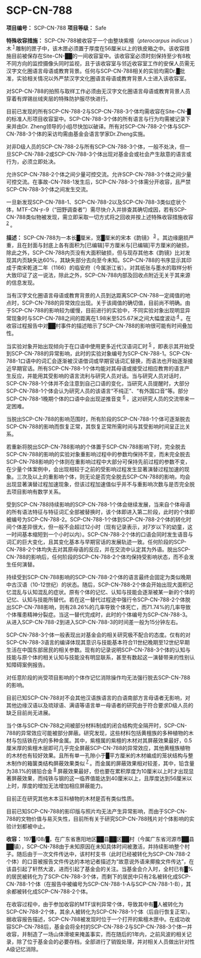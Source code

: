# SCP-CN-788


**项目编号：** SCP-CN-788
**项目等级：** Safe


**特殊收容措施：** SCP-CN-788被收容于一个由整块紫檀（*pterocarpus indicus* ）木<sup class='footnoteref'>
 <a shape='rect' class='footnoteref' id='footnoteref-1' href='javascript:;' onclick='WIKIDOT.page.utils.scrollToReference(&apos;footnote-1&apos;)'>1</a>
</sup>雕制的匣子中，该木匣必须置于厚度在56厘米以上的铁皮箱之中。该收容措施目前被保存在Site-CN-██的一间收容室中。该收容室必须时刻保持至少有8枚不同方向的监控摄像头同时监视，且于该收容室与邻近收容室工作的安保人员需无汉字文化圈语言母语或教育背景。任何与SCP-CN-788相关的实验均需Dr.█批准，实验相关情况以外严禁汉字文化圈语言母语或教育背景人士进入该收容室。

对SCP-CN-788的拍照与取样工作必须由无汉字文化圈语言母语或教育背景人员穿着有焊锡丝绒夹层的特殊防护服尽快进行。

目前已发现的所有SCP-CN-788-2与SCP-CN-788-3个体均需收容在Site-CN-█的标准人形项目收容室中。SCP-CN-788-3个体的所有语言与行为均需被记录下来并由Dr. Zheng领导的小组尽快加以破译。所有对SCP-CN-788-2个体与SCP-CN-788-3个体的采访均需由基金会语言学家Dr.Zheng实施。

对非D级人员的SCP-CN-788-2与所有SCP-CN-788-3个体，一般不处决，但一旦SCP-CN-788-2或SCP-CN-788-3个体出现对基金会或社会产生敌意的语言或行为，必须立即处决。

允许SCP-CN-788-2个体之间少量可控交流。允许SCP-CN-788-3个体之间少量可控交流。在事故-CN-788-1发生后，SCP-CN-788-3个体需分开收容，且严禁SCP-CN-788-3个体之间发生交流。

一旦新发现SCP-CN-788-1、SCP-CN-788-2以及SCP-CN-788-3类似症状个体，MTF-CN-ϝ-9（“田野调查者”）需尽快介入并排查其确切成因，若有SCP-CN-788类似物被发现，需立即采取一切方式将之回收并按上述特殊收容措施收容<sup class='footnoteref'>
 <a shape='rect' class='footnoteref' id='footnoteref-2' href='javascript:;' onclick='WIKIDOT.page.utils.scrollToReference(&apos;footnote-2&apos;)'>2</a>
</sup>。

**描述：** SCP-CN-788为一本长█厘米，宽█厘米的宋本《韵镜》<sup class='footnoteref'>
 <a shape='rect' class='footnoteref' id='footnoteref-3' href='javascript:;' onclick='WIKIDOT.page.utils.scrollToReference(&apos;footnote-3&apos;)'>3</a>
</sup>。其边缘磨损严重，且在封面与封底上各有面积为[已编辑]平方厘米与[已编辑]平方厘米的破损，除此之外，SCP-CN-788内页没有大面积破损，但与现存其他本《韵镜》比对发现其内页缺失达60%，其缺失部分去向至今未知。SCP-CN-788的书序显示其印成于南宋乾道二年（1166）的临安府（今属浙江省）。对其纸张与墨水的取样分析大致印证了这一说法，除此之外，SCP-CN-788内部及回收点附近无关于其来源的信息发现。

当有汉字文化圈语言母语或教育背景的人员到达距离SCP-CN-788一定阈值的地点时，SCP-CN-788的异常效应出现。关于该阈值的确切值，目前尚不明确。由于SCP-CN-788的影响较为缓慢，目前进行的实验中，不同实验对象出现明显异常现象时与SCP-CN-788之间的距离在1.98米至525.67米之间大幅度波动<sup class='footnoteref'>
 <a shape='rect' class='footnoteref' id='footnoteref-4' href='javascript:;' onclick='WIKIDOT.page.utils.scrollToReference(&apos;footnote-4&apos;)'>4</a>
</sup>。在收容过程报告中对██村事件的描述暗示了SCP-CN-788的影响很可能有时间叠加性。

当实验对象开始出现倾向于在口语中使用更多近代汉语词汇时<sup class='footnoteref'>
 <a shape='rect' class='footnoteref' id='footnoteref-5' href='javascript:;' onclick='WIKIDOT.page.utils.scrollToReference(&apos;footnote-5&apos;)'>5</a>
</sup>，即表示其开始受到SCP-CN-788的异常影响，此时的实验对象编号为SCP-CN-788-1。SCP-CN-788-1口语中的词汇会逐渐被汉语借词或早期官话词汇替换，而语法也开始逐渐接近早期官话。所有SCP-CN-788-1个体均能对其母语或接受过相应教育的语言产生反应，并能用其受影响的语言流利与研究人员对话。当与研究人员对话时，SCP-CN-788-1个体并不会注意到自己口语的变化，当研究人员提醒时，大部分SCP-CN-788-1个体会认为研究人员的该语言“不纯正”、“有外国口音”等。部分SCP-CN-788-1晚期个体的口语中会出现逆推音变<sup class='footnoteref'>
 <a shape='rect' class='footnoteref' id='footnoteref-6' href='javascript:;' onclick='WIKIDOT.page.utils.scrollToReference(&apos;footnote-6&apos;)'>6</a>
</sup>，这对研究人员的交流带来一定困难。

当脱出SCP-CN-788的影响范围时，所有阶段的SCP-CN-788-1个体可逐渐脱去SCP-CN-788的影响而恢复正常，其恢复正常所需时间与其受影响时间呈正比关系。

若重新将脱出SCP-CN-788影响的个体置于SCP-CN-788影响下时，完全脱去SCP-CN-788的影响的实验对象重影响过程中的参数均保持不变，而未完全脱去SCP-CN-788影响的个体则在重影响过程中大部分可保持先前过程的参数不变，在少量个体案例中，会出现相较于之前的受影响过程发生显著演替过程加速的现象。三次及以上的重影响个体，则无论是否完全脱去SCP-CN-788的影响，均会出现显著演替过程加速现象，但该过程加速值似乎并不与重影响次数与是否完全脱去项目影响有数学关系。

受到SCP-CN-788持续影响的SCP-CN-788-1个体会继续发展，当来自个体母语的所有语法特征与特征词汇全部被替换时，该个体即进入第二阶段，此时的个体即被编号为SCP-CN-788-2。SCP-CN-788-1个体到SCP-CN-788-2个体的转化时间个体差异很大，但一般不会超过12小时（现有记录表示，对7岁以下的幼童，这一时间基本缩短到一个小时以内）。SCP-CN-788-2个体的口语会同时发生语音与词汇的巨大变化，且其变化基本与早期官话的发展轨迹一致。任何阶段的SCP-CN-788-2个体均失去对其原母语的反应，并在交流中认定其为外语。脱出SCP-CN-788的影响后，任何阶段的SCP-CN-788-2个体均保持受影响状态，而不会发生任何演替。

持续受到SCP-CN-788影响的SCP-CN-788-2个体的语言最终会固定为类似晚期中古汉语（10-12世纪）的状态。随后，SCP-CN-788-2个体会开始出现大面积记忆混乱与认知混乱的症状。原有个体的记忆、认知与技能会逐渐被某一新的个体的记忆、认知与技能所替代。若在这一替代过程途中强行令SCP-CN-788-2个体脱出SCP-CN-788影响，则有28.26%的几率导致个体死亡，而71.74%的几率导致个体罹患精神分裂症。当这一替代完成时，此时的个体编号为SCP-CN-788-3。从进入SCP-CN-788-2到进入SCP-CN-788-3的时间差一般为15分钟左右。

SCP-CN-788-3个体一般表现出对基金会的相关研究极不配合的态度。仅有的对SCP-CN-788-3语言的编译体现其意识与技能基本符合11世纪晚期至12世纪早期生活在中国东部居民的相关参数。现有的记录说明SCP-CN-788-3个体的认知与技能与原个体的相关认知与技能没有明显联系，甚至有数起这一演替带来的性别认知障碍案例报告。

对任意阶段的尚受项目影响的个体作记忆消除操作均无法强行脱去SCP-CN-788的影响。

目前已知SCP-CN-788对不会其他汉语族语言的白语南部方言母语者无影响，对其他边缘汉语以及琉球语、满语等语言单一母语者的研究由于符合要求D级人员的缺乏目前尚无进展。

当个体与SCP-CN-788之间被部分材料制成的闭合结构完全隔开时，SCP-CN-788的异常效应可能被部分屏蔽。研究发现，这些材料包括黄檀族的多种植物的木材与包括铁在内的多种金属。其中，紫檀属的紫檀的木材对其屏蔽效果最好，0.5厘米厚的紫檀木层即可几乎完全屏蔽SCP-CN-788的异常效应，其他黄檀族植物的木材也有较好效果。且所有单一孔隙小于█平方厘米的木材编成的笼状结构与整木制作的箱箧类结构屏蔽效果类似<sup class='footnoteref'>
 <a shape='rect' class='footnoteref' id='footnoteref-7' href='javascript:;' onclick='WIKIDOT.page.utils.scrollToReference(&apos;footnote-7&apos;)'>7</a>
</sup>。而金属的屏蔽效果相对较差，其中，铅含量为38.1%的锡铅合金<sup class='footnoteref'>
 <a shape='rect' class='footnoteref' id='footnoteref-8' href='javascript:;' onclick='WIKIDOT.page.utils.scrollToReference(&apos;footnote-8&apos;)'>8</a>
</sup>屏蔽效果最好，但也要在累积厚度为10厘米以上时才出现显著屏蔽效果，而纯铁与钢的这一临界值能达到40厘米以上，且厚度达到56厘米以上时，厚度的增加无法增加相应屏蔽能力。

目前正在研究其他木本豆科植物的木材是否有类似性质。

目前已知SCP-CN-788的影印版与照片均无法产生异常影响，而由于SCP-CN-788的文物价值与易灭失性，目前所有关于研究SCP-CN-788残片对个体影响的实验计划都被中止。

**收容：** 197█/08/█，在广东省惠阳地区██县██区██村（今属广东省河源市██县██镇），SCP-CN-788由于未知原因在未知具体时间被激活，并持续影响整个村子。随后由于一次文件传达中，该村村支书（此时已经被转化为SCP-CN-788-2个体）的口音被报告文件传达的本地记者描述为“故意说外语来揶揄文件传达”，在该县引起了轩然大波，进而引起了基金会的关注。当基金会介入时，全村已有█%的居民被转化为了SCP-CN-788-3个体，而剩下的居民中只有2名被转化成SCP-CN-788-1个体（在报告中被编号为SCP-CN-788-1-A与SCP-CN-788-1-B），其余都被转化成SCP-CN-788-2个体。

在收容过程中，由于参加收容的MTF误判异常个体，导致其中有█人被转化为SCP-CN-788-2个体，其余人被转化为SCP-CN-788-1个体（后自行恢复正常）。据收容报告描述，SCP-CN-788被发现时位于一个打开的紫檀木匣中。在成功收容SCP-CN-788后，基金会将全村的SCP-CN-788-2与SCP-CN-788-3个体一并收容，并制造了一场山体滑坡来掩盖事实，而在随后的1年内，之前风波的相关记录，除了位于基金会的必要存档，全部进行了销毁处理，并对相关人员做出针对性A级记忆消除。






